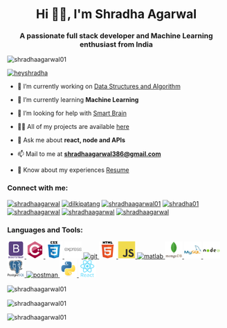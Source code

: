 <h1 align="center">Hi 👋🏻, I'm Shradha Agarwal</h1>
<h3 align="center">A passionate full stack developer and Machine Learning enthusiast from India</h3>

<p align="left"> <img src="https://komarev.com/ghpvc/?username=shradhaagarwal01&label=Profile%20views&color=0e75b6&style=flat" alt="shradhaagarwal01" /> </p>

<p align="left"> <a href="https://twitter.com/heyshradha" target="blank"><img src="https://img.shields.io/twitter/follow/heyshradha?logo=twitter&style=for-the-badge" alt="heyshradha" /></a> </p>

- 🔭 I’m currently working on [Data Structures and Algorithm](https://github.com/shradhaagarwal01/Data-Structures-and-Algorithm)

- 🌱 I’m currently learning **Machine Learning**

- 🤝 I’m looking for help with [Smart Brain](https://github.com/shradhaagarwal01/Smart-Brain)

- 👨‍💻 All of my projects are available [here](https://github.com/shradhaagarwal01?tab=repositories)

- 💬 Ask me about **react, node and APIs**

- 📫 Mail to me at **shradhaagarwal386@gmail.com**

- 📄 Know about my experiences [Resume](https://drive.google.com/file/d/1-2DUHtTNeVvjHBetFnTeAbSDihCDJLp5/view?usp=sharing)

<h3 align="left">Connect with me:</h3>
<p align="left">
<a href="https://codepen.io/shradhaagarwal" target="blank"><img align="center" src="https://cdn.jsdelivr.net/npm/simple-icons@3.0.1/icons/codepen.svg" alt="shradhaagarwal" height="30" width="40" /></a>
<a href="https://twitter.com/dilkipatang" target="blank"><img align="center" src="https://cdn.jsdelivr.net/npm/simple-icons@3.0.1/icons/twitter.svg" alt="dilkipatang" height="30" width="40" /></a>
<a href="https://linkedin.com/in/shradhaagarwal01" target="blank"><img align="center" src="https://cdn.jsdelivr.net/npm/simple-icons@3.0.1/icons/linkedin.svg" alt="shradhaagarwal01" height="30" width="40" /></a>
<a href="https://www.codechef.com/users/shradha01" target="blank"><img align="center" src="https://cdn.jsdelivr.net/npm/simple-icons@3.1.0/icons/codechef.svg" alt="shradha01" height="30" width="40" /></a>
<a href="https://www.hackerrank.com/shradhaagarwal" target="blank"><img align="center" src="https://cdn.jsdelivr.net/npm/simple-icons@3.0.1/icons/hackerrank.svg" alt="shradhaagarwal" height="30" width="40" /></a>
<a href="https://www.leetcode.com/shradhaagarwal" target="blank"><img align="center" src="https://cdn.jsdelivr.net/npm/simple-icons@3.0.1/icons/leetcode.svg" alt="shradhaagarwal" height="30" width="40" /></a>
<a href="https://auth.geeksforgeeks.org/user/shradhaagarwal/profile" target="blank"><img align="center" src="https://cdn.jsdelivr.net/npm/simple-icons@3.0.1/icons/geeksforgeeks.svg" alt="shradhaagarwal" height="30" width="40" /></a>
</p>

<h3 align="left">Languages and Tools:</h3>
<p align="left"> <a href="https://getbootstrap.com" target="_blank"> <img src="https://raw.githubusercontent.com/devicons/devicon/master/icons/bootstrap/bootstrap-plain-wordmark.svg" alt="bootstrap" width="40" height="40"/> </a> <a href="https://www.w3schools.com/cpp/" target="_blank"> <img src="https://raw.githubusercontent.com/devicons/devicon/master/icons/cplusplus/cplusplus-original.svg" alt="cplusplus" width="40" height="40"/> </a> <a href="https://www.w3schools.com/css/" target="_blank"> <img src="https://raw.githubusercontent.com/devicons/devicon/master/icons/css3/css3-original-wordmark.svg" alt="css3" width="40" height="40"/> </a> <a href="https://expressjs.com" target="_blank"> <img src="https://raw.githubusercontent.com/devicons/devicon/master/icons/express/express-original-wordmark.svg" alt="express" width="40" height="40"/> </a> <a href="https://git-scm.com/" target="_blank"> <img src="https://www.vectorlogo.zone/logos/git-scm/git-scm-icon.svg" alt="git" width="40" height="40"/> </a> <a href="https://www.w3.org/html/" target="_blank"> <img src="https://raw.githubusercontent.com/devicons/devicon/master/icons/html5/html5-original-wordmark.svg" alt="html5" width="40" height="40"/> </a> <a href="https://developer.mozilla.org/en-US/docs/Web/JavaScript" target="_blank"> <img src="https://raw.githubusercontent.com/devicons/devicon/master/icons/javascript/javascript-original.svg" alt="javascript" width="40" height="40"/> </a> <a href="https://www.mathworks.com/" target="_blank"> <img src="https://raw.githubusercontent.com/simple-icons/simple-icons/master/icons/mathworks.svg" alt="matlab" width="40" height="40"/> </a> <a href="https://www.mongodb.com/" target="_blank"> <img src="https://raw.githubusercontent.com/devicons/devicon/master/icons/mongodb/mongodb-original-wordmark.svg" alt="mongodb" width="40" height="40"/> </a> <a href="https://www.mysql.com/" target="_blank"> <img src="https://raw.githubusercontent.com/devicons/devicon/master/icons/mysql/mysql-original-wordmark.svg" alt="mysql" width="40" height="40"/> </a> <a href="https://nodejs.org" target="_blank"> <img src="https://raw.githubusercontent.com/devicons/devicon/master/icons/nodejs/nodejs-original-wordmark.svg" alt="nodejs" width="40" height="40"/> </a> <a href="https://www.postgresql.org" target="_blank"> <img src="https://raw.githubusercontent.com/devicons/devicon/master/icons/postgresql/postgresql-original-wordmark.svg" alt="postgresql" width="40" height="40"/> </a> <a href="https://postman.com" target="_blank"> <img src="https://www.vectorlogo.zone/logos/getpostman/getpostman-icon.svg" alt="postman" width="40" height="40"/> </a> <a href="https://www.python.org" target="_blank"> <img src="https://raw.githubusercontent.com/devicons/devicon/master/icons/python/python-original.svg" alt="python" width="40" height="40"/> </a> <a href="https://reactjs.org/" target="_blank"> <img src="https://raw.githubusercontent.com/devicons/devicon/master/icons/react/react-original-wordmark.svg" alt="react" width="40" height="40"/> </a> </p>

<p><img align="center" src="https://github-readme-stats.vercel.app/api/top-langs?username=shradhaagarwal01&show_icons=true&locale=en&layout=compact&theme=tokyonight" alt="shradhaagarwal01" /></p>

<p><img align="center" src="https://github-readme-stats.vercel.app/api?username=shradhaagarwal01&show_icons=true&locale=en&theme=tokyonight" alt="shradhaagarwal01" /></p>

<p><img align="center" src="https://github-readme-streak-stats.herokuapp.com/?user=shradhaagarwal01&theme=tokyonight" alt="shradhaagarwal01" /></p>
